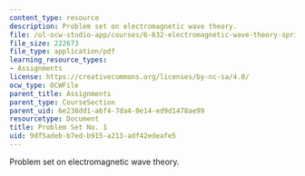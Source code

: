 ```yaml
---
content_type: resource
description: Problem set on electromagnetic wave theory.
file: /ol-ocw-studio-app/courses/6-632-electromagnetic-wave-theory-spring-2003/9df5adebb7edb915a213adf42edeafe5_ps1.pdf
file_size: 222673
file_type: application/pdf
learning_resource_types:
- Assignments
license: https://creativecommons.org/licenses/by-nc-sa/4.0/
ocw_type: OCWFile
parent_title: Assignments
parent_type: CourseSection
parent_uid: 6e238dd1-a6f4-7da4-0e14-ed9d1478ae99
resourcetype: Document
title: Problem Set No. 1
uid: 9df5adeb-b7ed-b915-a213-adf42edeafe5
---
```

Problem set on electromagnetic wave theory.